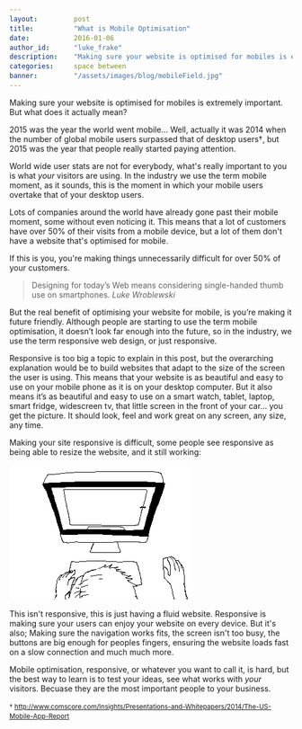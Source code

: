 ```yaml
---
layout: 		post
title:  		"What is Mobile Optimisation"
date:   		2016-01-06
author_id:      "luke_frake"
description:	"Making sure your website is optimised for mobiles is extremly important. But what does it mean?"
categories: 	space between
banner:			"/assets/images/blog/mobileField.jpg"
---
```


Making sure your website is optimised for mobiles is extremely important. But what does it actually mean?

2015 was the year the world went mobile&hellip; Well, actually it was 2014 when the number of global mobile users surpassed that of desktop users&#8224;, but 2015 was the year that people really started paying attention.

World wide user stats are not for everybody, what's really important to you is what _your_ visitors are using. In the industry we use the term mobile moment, as it sounds, this is the moment in which your mobile users overtake that of your desktop users.

Lots of companies around the world have already gone past their mobile moment, some without even noticing it. This means that a lot of customers have over 50% of their visits from a mobile device, but a lot of them don't have a website that's optimised for mobile.

If this is you, you're making things unnecessarily difficult for over 50% of your customers.

<blockquote>
	Designing for today’s Web means considering single-handed thumb use on smartphones.
	<cite>Luke Wroblewski</cite>
</blockquote>

But the real benefit of optimising your website for mobile, is you’re making it future friendly. Although people are starting to use the term mobile optimisation, it doesn’t look far enough into the future, so in the industry, we use the term responsive web design, or just responsive.

Responsive is too big a topic to explain in this post, but the overarching explanation would be to build websites that adapt to the size of the screen the user is using. This means that your website is as beautiful and easy to use on your mobile phone as it is on your desktop computer. But it also means it’s as beautiful and easy to use on a smart watch, tablet, laptop, smart fridge, widescreen tv, that little screen in the front of your car&hellip; you get the picture. It should look, feel and work great on any screen, any size, any time.

Making your site responsive is difficult, some people see responsive as being able to resize the website, and it still working:

<img src="/assets/images/blog/responsive.gif" alt="Person resizing web browser" class="img img-vMargin">

This isn't responsive, this is just having a fluid website. Responsive is making sure your users can enjoy your website on every device. But it's also; Making sure the navigation works fits, the screen isn't too busy, the buttons are big enough for peoples fingers, ensuring the website loads fast on a slow connection and much much more.

Mobile optimisation, responsive, or whatever you want to call it, is hard, but the best way to learn is to test your ideas, see what works with _your_ visitors. Becuase they are the most important people to your business.

<small>&#8224; http://www.comscore.com/Insights/Presentations-and-Whitepapers/2014/The-US-Mobile-App-Report</small>